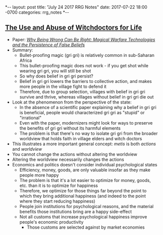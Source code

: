 *--
layout: post
title: "July 24 2017 RRG Notes"
date: 2017-07-22 18:00 -0700
categories: rrg_notes
*--

## [The Use and Abuse of Witchdoctors for Life](https://samzdat.com/2017/06/19/the-use-and-abuse-of-witchdoctors-for-life/)
* Paper: _[Why Being Wrong Can Be Right: Magical Warfare Technologies and the Persistence of False Beliefs](https://raulsanchezdelasierra.files.wordpress.com/2013/09/nunn_sanchez-de-la-sierra_aerpp_2017.pdf)_
* Summary: 
  * Bullet-proofing magic (gri gri) is relatively common in sub-Saharan Africa
  * This bullet-proofing magic does not work - if you get shot while wearing gri gri, you will still be shot
  * So why does belief in gri gri persist?
  * Belief in gri gri lowers the barriers to collective action, and makes more people in the village fight to defend it
  * Therefore, due to group selection, villages with belief in gri gri survive and thrive, whereas villages without belief in gri gri die out
* Look at the phenomenon from the perspective of the state:
  * In the absence of a scientific paper explaining why a belief in gri gri is beneficial, people would characterized gri gri as "stupid" or "irrational"
  * Even with the paper, modernizers might look for ways to preserve the benefits of gri gri without its harmful elements
  * The problem is that there's no way to isolate gri gri from the broader worldview that holds faith in village elders and witch doctors
* This illustrates a more important general concept: *metis* is both *actions* and *worldview*
* You cannot change the actions without altering the worldview
* Altering the worldview necessarily changes the actions
* Economics and politics doesn't consider individual psychological states
  * Efficiency, money, goods, are only valuable insofar as they make people more happy
  * The problem is that it's a lot easier to optimize for money, goods, etc. than it is to optimize for happiness
  * Therefore, we optimize for those things far beyond the point to which they bring additional happiness (and indeed to the point where they start reducing happiness)
  * People join institutions for psychological reasons, and the material benefits those institutions bring are a happy side-effect
  * Not all customs that increase psychological happiness improve people's economic productivity
    * Those customs are selected against by market economies